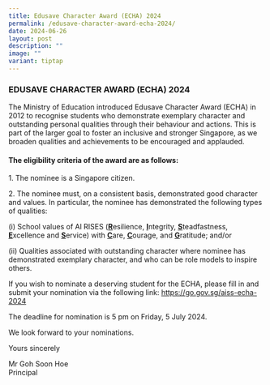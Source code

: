 ```yaml
---
title: Edusave Character Award (ECHA) 2024
permalink: /edusave-character-award-echa-2024/
date: 2024-06-26
layout: post
description: ""
image: ""
variant: tiptap
---
```

<h3>EDUSAVE CHARACTER AWARD (ECHA) 2024</h3>
<p>The Ministry of Education introduced Edusave Character Award (ECHA) in
2012 to recognise students who demonstrate exemplary character and outstanding
personal qualities through their behaviour and actions. This is part of
the larger goal to foster an inclusive and stronger Singapore, as we broaden
qualities and achievements to be encouraged and applauded.</p>
<h4>The eligibility criteria of the award are as follows:</h4>
<p>1. The nominee is a Singapore citizen.</p>
<p>2. The nominee must, on a consistent basis, demonstrated good character
and values. In particular, the nominee has demonstrated the following types
of qualities:</p>
<p>(i) School values of Al RISES (<strong><u>R</u></strong>esilience, <strong><u>I</u></strong>ntegrity, <strong><u>S</u></strong>teadfastness, <strong><u>E</u></strong>xcellence
and <strong><u>S</u></strong>ervice) with <strong><u>C</u></strong>are, <strong><u>C</u></strong>ourage,
and <strong><u>G</u></strong>ratitude; and/or</p>
<p>(ii) Qualities associated with outstanding character where nominee has
demonstrated exemplary character, and who can be role models to inspire
others.</p>
<p>If you wish to nominate a deserving student for the ECHA, please fill
in and submit your nomination via the following link: <a href="https://go.gov.sg/aiss-echa-2024" rel="noopener noreferrer nofollow" target="_blank">https://go.gov.sg/aiss-echa-2024</a>
</p>
<p>The deadline for nomination is 5 pm on Friday, 5 July 2024.</p>
<p>We look forward to your nominations.</p>
<p>Yours sincerely</p>
<p>Mr Goh Soon Hoe
<br>Principal</p>
<p></p>